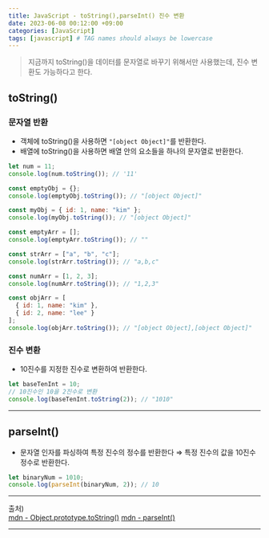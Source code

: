 ```yaml
---
title: JavaScript - toString(),parseInt() 진수 변환
date: 2023-06-08 00:12:00 +09:00
categories: [JavaScript]
tags: [javascript] # TAG names should always be lowercase
---
```


> 지금까지 toString()을 데이터를 문자열로 바꾸기 위해서만 사용했는데, 진수 변환도 가능하다고 한다.

## toString()

### 문자열 반환

- 객체에 toString()을 사용하면 `"[object Object]"`를 반환한다.
- 배열에 toString()을 사용하면 배열 안의 요소들을 하나의 문자열로 반환한다.

```javascript
let num = 11;
console.log(num.toString()); // '11'

const emptyObj = {};
console.log(emptyObj.toString()); // "[object Object]"

const myObj = { id: 1, name: "kim" };
console.log(myObj.toString()); // "[object Object]"

const emptyArr = [];
console.log(emptyArr.toString()); // ""

const strArr = ["a", "b", "c"];
console.log(strArr.toString()); // "a,b,c"

const numArr = [1, 2, 3];
console.log(numArr.toString()); // "1,2,3"

const objArr = [
  { id: 1, name: "kim" },
  { id: 2, name: "lee" }
];
console.log(objArr.toString()); // "[object Object],[object Object]"
```

### 진수 변환

- 10진수를 지정한 진수로 변환하여 반환한다.

```javascript
let baseTenInt = 10;
// 10진수인 10을 2진수로 변환
console.log(baseTenInt.toString(2)); // "1010"
```

---

## parseInt()

- 문자열 인자를 파싱하여 특정 진수의 정수를 반환한다
  ⇒ 특정 진수의 값을 10진수 정수로 반환한다.

```javascript
let binaryNum = 1010;
console.log(parseInt(binaryNum, 2)); // 10
```

---

출처)<br/>
<a href="https://developer.mozilla.org/ko/docs/Web/JavaScript/Reference/Global_Objects/Object/toString" target="_blank">mdn - Object.prototype.toString()</a>
<a href="https://developer.mozilla.org/ko/docs/Web/JavaScript/Reference/Global_Objects/parseInt" target="_blank">mdn - parseInt()</a>

---

<div class='giscus'></div>
<script src="https://giscus.app/client.js"
        data-repo="DawonOh/DawonOh.github.io"
        data-repo-id="R_kgDOJiw-zQ"
        data-category="Comments"
        data-category-id="DIC_kwDOJiw-zc4CWhdL"
        data-mapping="pathname"
        data-strict="0"
        data-reactions-enabled="1"
        data-emit-metadata="0"
        data-input-position="bottom"
        data-theme="preferred_color_scheme"
        data-lang="ko"
        crossorigin="anonymous"
        async>
</script>
